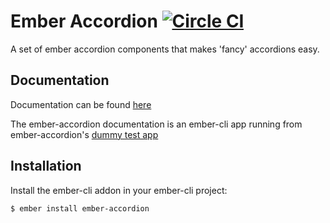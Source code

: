 # Ember Accordion [![Circle CI](https://circleci.com/gh/khorus/ember-accordion.svg?style=svg)](https://circleci.com/gh/khorus/ember-accordion)

A set of ember accordion components that makes 'fancy' accordions easy.

## Documentation

Documentation can be found
[here](http://khorus.github.io/ember-accordion)

The ember-accordion documentation is an ember-cli app running from
ember-accordion's [dummy test
app](https://github.com/khorus/ember-accordion/tree/master/tests/dummy/app)

## Installation

Install the ember-cli addon in your ember-cli project:

```
$ ember install ember-accordion
```
